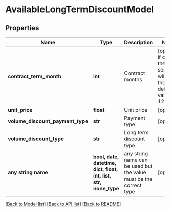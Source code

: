 # AvailableLongTermDiscountModel


## Properties
Name | Type | Description | Notes
------------ | ------------- | ------------- | -------------
**contract_term_month** | **int** | Contract months | [optional]  if omitted the server will use the default value of 12
**unit_price** | **float** | Unit price | [optional] 
**volume_discount_payment_type** | **str** | Payment type | [optional] 
**volume_discount_type** | **str** | Long term discount type | [optional] 
**any string name** | **bool, date, datetime, dict, float, int, list, str, none_type** | any string name can be used but the value must be the correct type | [optional]

[[Back to Model list]](../README.md#documentation-for-models) [[Back to API list]](../README.md#documentation-for-api-endpoints) [[Back to README]](../README.md)


